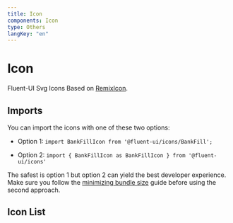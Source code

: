 ```yaml
---
title: Icon
components: Icon
type: Others
langKey: "en"
---
```


# Icon

Fluent-UI Svg Icons Based on [RemixIcon](https://remixicon.com/).

## Imports

You can import the icons with one of these two options:

- Option 1:
`
import BankFillIcon from '@fluent-ui/icons/BankFill';
`

- Option 2:
`
import { BankFillIcon as BankFillIcon } from '@fluent-ui/icons'
`

The safest is option 1 but option 2 can yield the best developer experience. Make sure you follow the [minimizing bundle size](/getting-started/minimizing-bundle-size) guide before using the second approach.

## Icon List

<IconTemplate />
